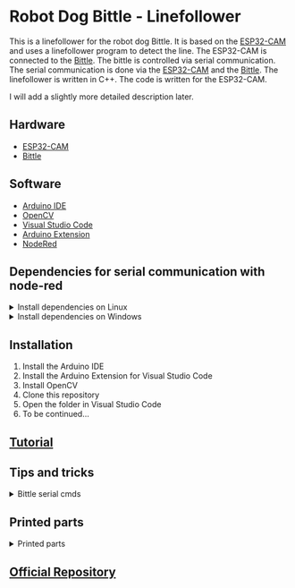 # Robot Dog Bittle - Linefollower
This is a linefollower for the robot dog Bittle. It is based on the [ESP32-CAM](https://www.espressif.com/en/products/hardware/esp32-cam/overview) and uses a linefollower program to detect the line. The ESP32-CAM is connected to the [Bittle](https://www.petoi.com/products/petoi-bittle-robot-dog). 
The bittle is controlled via serial communication. The serial communication is done via the [ESP32-CAM](https://www.espressif.com/en/products/hardware/esp32-cam/overview) and the [Bittle](https://www.petoi.com/products/petoi-bittle-robot-dog).
The linefollower is written in C++. The code is written for the ESP32-CAM.

I will add a slightly more detailed description later.

## Hardware
- [ESP32-CAM](https://www.espressif.com/en/products/hardware/esp32-cam/overview)
- [Bittle](https://www.petoi.com/products/petoi-bittle-robot-dog)

## Software
- [Arduino IDE](https://www.arduino.cc/en/software)
- [OpenCV](https://opencv.org/)
- [Visual Studio Code](https://code.visualstudio.com/)
- [Arduino Extension](https://marketplace.visualstudio.com/items?itemName=vsciot-vscode.vscode-arduino)
- [NodeRed](https://nodered.org/)

## Dependencies for serial communication with node-red
<details>
<summary>Install dependencies on Linux</summary>
<br>
Install Node-Red

Check if Node.js and npm are installed
```
node -v && npm -v
```

If not installed, install Node.js and npm
```
$ sudo apt-get install nodejs && sudo apt-get install npm
```

Install Node-Red
```
$ sudo npm install -g --unsafe-perm node-red
```

Install Node-Red Dashboard
```
$ cd ~/.node-red
$ npm install node-red-dashboard
```

Install Node-Red Node for Bittle
```
$ cd ~/.node-red
$ npm install node-red-contrib-bittle
```

Install Node-Red Serialport
```
$ cd ~/.node-red
$ npm install node-red-node-serialport
```

Install OpenCV ESP32 Library
``` 
$ cd ~/Arduino/libraries
$ git clone
$ cd ~/Arduino/libraries/opencv_esp32
$ git submodule update --init
``` 
</details>

<details>
<summary>Install dependencies on Windows</summary>
<br>
Check if Node.js and npm are installed
```
node -v && npm -v
```

If not installed, install Node.js and npm on Windows
```
https://nodejs.org/en/download/
```

Install Node-Red Windows
```	
$ npm install -g --unsafe-perm node-red
```
Install Node-Red Dashboard
```
$ cd %userprofile%\.node-red
$ npm install node-red-dashboard
```

Install Node-Red Node for Bittle
```
$ cd %userprofile%\.node-red
$ npm install node-red-contrib-bittle
```

Install Node-Red Serialport
```
$ cd %userprofile%\.node-red
$ npm install node-red-node-serialport
```

Install OpenCV ESP32 Library
```
$ cd %userprofile%\Documents\Arduino\libraries
$ git clone
$ cd %userprofile%\Documents\Arduino\libraries\opencv_esp32
$ git submodule update --init
```
</details>



## Installation
1. Install the Arduino IDE
2. Install the Arduino Extension for Visual Studio Code
3. Install OpenCV
4. Clone this repository
5. Open the folder in Visual Studio Code
6. To be continued...


## [Tutorial](<https://i40.fh-aachen.de//courses/dta/activities/bittle/workspace_setup.html#node-red>)

## Tips and tricks
<details>
<summary>Bittle serial cmds</summary>
<br>

![Getting Started](docs/images/bittle_serial_cmds.png)


</details>


## Printed parts
<details>
<summary>Printed parts</summary>
<br>

GummifussV2.stl

    Covers the feet of the Bittle with TPU or PLA. This prevents the Bittle from slipping on the floor.
    The PLA needs to be Rubber coated and the TPU needs to be very soft.

CAM-Holder.stl

    Holds the ESP32-CAM on the Bittle. The ESP32-CAM is screwed on the holder. 
    The holder is clipped where the Bittle's head would be.


Skelleton.stl

    Skelleton cover for the back of the Bittle. It is printed in PLA+ and is for weight reduction of 0.5g.
    This is not necessary, but it looks cool.

standWithCalibration.stl

    Stand for the Bittle. It is printed in PLA+ and it is for testing and calibration without risking the Bittle to fall down.
</details>

## [Official Repository](https://github.com/PetoiCamp)

